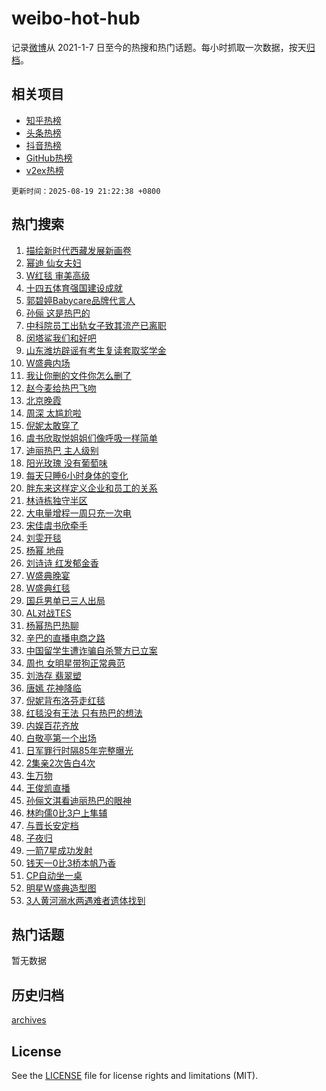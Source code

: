 # weibo-hot-hub

记录[微博](https://www.weibo.com)从 2021-1-7 日至今的热搜和热门话题。每小时抓取一次数据，按天[归档](archives)。

## 相关项目

- [知乎热榜](https://github.com/lonnyzhang423/zhihu-hot-hub)
- [头条热榜](https://github.com/lonnyzhang423/toutiao-hot-hub)
- [抖音热榜](https://github.com/lonnyzhang423/douyin-hot-hub)
- [GitHub热榜](https://github.com/lonnyzhang423/github-hot-hub)
- [v2ex热榜](https://github.com/lonnyzhang423/v2ex-hot-hub)


`更新时间：2025-08-19 21:22:38 +0800`

## 热门搜索

1. [描绘新时代西藏发展新画卷](https://m.weibo.cn/search?containerid=100103type%3D1%26t%3D10%26q%3D%23%E6%8F%8F%E7%BB%98%E6%96%B0%E6%97%B6%E4%BB%A3%E8%A5%BF%E8%97%8F%E5%8F%91%E5%B1%95%E6%96%B0%E7%94%BB%E5%8D%B7%23&stream_entry_id=51&isnewpage=1&extparam=seat%3D1%26cate%3D10103%26pos%3D0%26filter_type%3Drealtimehot%26stream_entry_id%3D51%26q%3D%2523%25E6%258F%258F%25E7%25BB%2598%25E6%2596%25B0%25E6%2597%25B6%25E4%25BB%25A3%25E8%25A5%25BF%25E8%2597%258F%25E5%258F%2591%25E5%25B1%2595%25E6%2596%25B0%25E7%2594%25BB%25E5%258D%25B7%2523%26dgr%3D0%26c_type%3D51%26display_time%3D1755609756%26pre_seqid%3D17556097567890228739285)
1. [幂迪 仙女夫妇](https://m.weibo.cn/search?containerid=100103type%3D1%26t%3D10%26q%3D%E5%B9%82%E8%BF%AA+%E4%BB%99%E5%A5%B3%E5%A4%AB%E5%A6%87&stream_entry_id=31&isnewpage=1&extparam=seat%3D1%26lcate%3D5001%26band_rank%3D1%26stream_entry_id%3D31%26pos%3D0%26dgr%3D0%26q%3D%25E5%25B9%2582%25E8%25BF%25AA%2520%25E4%25BB%2599%25E5%25A5%25B3%25E5%25A4%25AB%25E5%25A6%2587%26filter_type%3Drealtimehot%26cate%3D5001%26c_type%3D31%26flag%3D1%26realpos%3D1%26display_time%3D1755609756%26pre_seqid%3D17556097567890228739285)
1. [W红毯 审美高级](https://m.weibo.cn/search?containerid=100103type%3D1%26t%3D10%26q%3DW%E7%BA%A2%E6%AF%AF+%E5%AE%A1%E7%BE%8E%E9%AB%98%E7%BA%A7&stream_entry_id=31&isnewpage=1&extparam=seat%3D1%26lcate%3D5001%26band_rank%3D2%26stream_entry_id%3D31%26pos%3D1%26dgr%3D0%26q%3DW%25E7%25BA%25A2%25E6%25AF%25AF%2520%25E5%25AE%25A1%25E7%25BE%258E%25E9%25AB%2598%25E7%25BA%25A7%26filter_type%3Drealtimehot%26cate%3D5001%26c_type%3D31%26flag%3D0%26realpos%3D2%26display_time%3D1755609756%26pre_seqid%3D17556097567890228739285)
1. [十四五体育强国建设成就](https://m.weibo.cn/search?containerid=100103type%3D1%26t%3D10%26q%3D%23%E5%8D%81%E5%9B%9B%E4%BA%94%E4%BD%93%E8%82%B2%E5%BC%BA%E5%9B%BD%E5%BB%BA%E8%AE%BE%E6%88%90%E5%B0%B1%23&stream_entry_id=31&isnewpage=1&extparam=seat%3D1%26lcate%3D5001%26band_rank%3D3%26stream_entry_id%3D31%26pos%3D2%26dgr%3D0%26q%3D%2523%25E5%258D%2581%25E5%259B%259B%25E4%25BA%2594%25E4%25BD%2593%25E8%2582%25B2%25E5%25BC%25BA%25E5%259B%25BD%25E5%25BB%25BA%25E8%25AE%25BE%25E6%2588%2590%25E5%25B0%25B1%2523%26filter_type%3Drealtimehot%26cate%3D5001%26c_type%3D31%26flag%3D0%26realpos%3D3%26display_time%3D1755609756%26pre_seqid%3D17556097567890228739285)
1. [郭碧婷Babycare品牌代言人](https://m.weibo.cn/search?containerid=100103type%3D1%26t%3D10%26q%3D%23%E9%83%AD%E7%A2%A7%E5%A9%B7Babycare%E5%93%81%E7%89%8C%E4%BB%A3%E8%A8%80%E4%BA%BA%23&stream_entry_id=31&isnewpage=1&extparam=seat%3D1%26lcate%3D5001%26band_rank%3D4%26topic_ad%3D1%26stream_entry_id%3D31%26pos%3D3%26dgr%3D0%26adid%3D297007%26filter_type%3Drealtimehot%26q%3D%2523%25E9%2583%25AD%25E7%25A2%25A7%25E5%25A9%25B7Babycare%25E5%2593%2581%25E7%2589%258C%25E4%25BB%25A3%25E8%25A8%2580%25E4%25BA%25BA%2523%26c_type%3D31%26is_ad_pos%3D1%26cate%3D5001%26display_time%3D1755609756%26pre_seqid%3D17556097567890228739285)
1. [孙俪 这是热巴的](https://m.weibo.cn/search?containerid=100103type%3D1%26t%3D10%26q%3D%E5%AD%99%E4%BF%AA+%E8%BF%99%E6%98%AF%E7%83%AD%E5%B7%B4%E7%9A%84&stream_entry_id=31&isnewpage=1&extparam=seat%3D1%26lcate%3D5001%26band_rank%3D4%26stream_entry_id%3D31%26pos%3D4%26dgr%3D0%26q%3D%25E5%25AD%2599%25E4%25BF%25AA%2520%25E8%25BF%2599%25E6%2598%25AF%25E7%2583%25AD%25E5%25B7%25B4%25E7%259A%2584%26filter_type%3Drealtimehot%26cate%3D5001%26c_type%3D31%26flag%3D1%26realpos%3D4%26display_time%3D1755609756%26pre_seqid%3D17556097567890228739285)
1. [中科院员工出轨女子致其流产已离职](https://m.weibo.cn/search?containerid=100103type%3D1%26t%3D10%26q%3D%23%E4%B8%AD%E7%A7%91%E9%99%A2%E5%91%98%E5%B7%A5%E5%87%BA%E8%BD%A8%E5%A5%B3%E5%AD%90%E8%87%B4%E5%85%B6%E6%B5%81%E4%BA%A7%E5%B7%B2%E7%A6%BB%E8%81%8C%23&stream_entry_id=31&isnewpage=1&extparam=seat%3D1%26lcate%3D5001%26band_rank%3D5%26stream_entry_id%3D31%26pos%3D5%26dgr%3D0%26q%3D%2523%25E4%25B8%25AD%25E7%25A7%2591%25E9%2599%25A2%25E5%2591%2598%25E5%25B7%25A5%25E5%2587%25BA%25E8%25BD%25A8%25E5%25A5%25B3%25E5%25AD%2590%25E8%2587%25B4%25E5%2585%25B6%25E6%25B5%2581%25E4%25BA%25A7%25E5%25B7%25B2%25E7%25A6%25BB%25E8%2581%258C%2523%26filter_type%3Drealtimehot%26cate%3D5001%26c_type%3D31%26flag%3D0%26realpos%3D5%26display_time%3D1755609756%26pre_seqid%3D17556097567890228739285)
1. [闵塔鲨我们和好吧](https://m.weibo.cn/search?containerid=100103type%3D1%26t%3D10%26q%3D%E9%97%B5%E5%A1%94%E9%B2%A8%E6%88%91%E4%BB%AC%E5%92%8C%E5%A5%BD%E5%90%A7&stream_entry_id=31&isnewpage=1&extparam=seat%3D1%26lcate%3D5001%26band_rank%3D6%26stream_entry_id%3D31%26pos%3D6%26dgr%3D0%26q%3D%25E9%2597%25B5%25E5%25A1%2594%25E9%25B2%25A8%25E6%2588%2591%25E4%25BB%25AC%25E5%2592%258C%25E5%25A5%25BD%25E5%2590%25A7%26filter_type%3Drealtimehot%26cate%3D5001%26c_type%3D31%26flag%3D0%26realpos%3D6%26display_time%3D1755609756%26pre_seqid%3D17556097567890228739285)
1. [山东潍坊辟谣有考生复读套取奖学金](https://m.weibo.cn/search?containerid=100103type%3D1%26t%3D10%26q%3D%23%E5%B1%B1%E4%B8%9C%E6%BD%8D%E5%9D%8A%E8%BE%9F%E8%B0%A3%E6%9C%89%E8%80%83%E7%94%9F%E5%A4%8D%E8%AF%BB%E5%A5%97%E5%8F%96%E5%A5%96%E5%AD%A6%E9%87%91%23&stream_entry_id=31&isnewpage=1&extparam=seat%3D1%26lcate%3D5001%26band_rank%3D7%26stream_entry_id%3D31%26pos%3D7%26dgr%3D0%26adid%3D297319%26filter_type%3Drealtimehot%26q%3D%2523%25E5%25B1%25B1%25E4%25B8%259C%25E6%25BD%258D%25E5%259D%258A%25E8%25BE%259F%25E8%25B0%25A3%25E6%259C%2589%25E8%2580%2583%25E7%2594%259F%25E5%25A4%258D%25E8%25AF%25BB%25E5%25A5%2597%25E5%258F%2596%25E5%25A5%2596%25E5%25AD%25A6%25E9%2587%2591%2523%26c_type%3D31%26is_ad_pos%3D1%26cate%3D5001%26display_time%3D1755609756%26pre_seqid%3D17556097567890228739285)
1. [W盛典内场](https://m.weibo.cn/search?containerid=100103type%3D1%26t%3D10%26q%3DW%E7%9B%9B%E5%85%B8%E5%86%85%E5%9C%BA&stream_entry_id=31&isnewpage=1&extparam=seat%3D1%26lcate%3D5001%26band_rank%3D7%26stream_entry_id%3D31%26pos%3D8%26dgr%3D0%26q%3DW%25E7%259B%259B%25E5%2585%25B8%25E5%2586%2585%25E5%259C%25BA%26filter_type%3Drealtimehot%26cate%3D5001%26c_type%3D31%26flag%3D2%26realpos%3D7%26display_time%3D1755609756%26pre_seqid%3D17556097567890228739285)
1. [我让你删的文件你怎么删了](https://m.weibo.cn/search?containerid=100103type%3D1%26t%3D10%26q%3D%E6%88%91%E8%AE%A9%E4%BD%A0%E5%88%A0%E7%9A%84%E6%96%87%E4%BB%B6%E4%BD%A0%E6%80%8E%E4%B9%88%E5%88%A0%E4%BA%86&stream_entry_id=31&isnewpage=1&extparam=seat%3D1%26lcate%3D5001%26band_rank%3D8%26stream_entry_id%3D31%26pos%3D9%26dgr%3D0%26q%3D%25E6%2588%2591%25E8%25AE%25A9%25E4%25BD%25A0%25E5%2588%25A0%25E7%259A%2584%25E6%2596%2587%25E4%25BB%25B6%25E4%25BD%25A0%25E6%2580%258E%25E4%25B9%2588%25E5%2588%25A0%25E4%25BA%2586%26filter_type%3Drealtimehot%26cate%3D5001%26c_type%3D31%26flag%3D0%26realpos%3D8%26display_time%3D1755609756%26pre_seqid%3D17556097567890228739285)
1. [赵今麦给热巴飞吻](https://m.weibo.cn/search?containerid=100103type%3D1%26t%3D10%26q%3D%E8%B5%B5%E4%BB%8A%E9%BA%A6%E7%BB%99%E7%83%AD%E5%B7%B4%E9%A3%9E%E5%90%BB&stream_entry_id=31&isnewpage=1&extparam=seat%3D1%26lcate%3D5001%26band_rank%3D9%26stream_entry_id%3D31%26pos%3D10%26dgr%3D0%26q%3D%25E8%25B5%25B5%25E4%25BB%258A%25E9%25BA%25A6%25E7%25BB%2599%25E7%2583%25AD%25E5%25B7%25B4%25E9%25A3%259E%25E5%2590%25BB%26filter_type%3Drealtimehot%26cate%3D5001%26c_type%3D31%26flag%3D1%26realpos%3D9%26display_time%3D1755609756%26pre_seqid%3D17556097567890228739285)
1. [北京晚霞](https://m.weibo.cn/search?containerid=100103type%3D1%26t%3D10%26q%3D%23%E5%8C%97%E4%BA%AC%E6%99%9A%E9%9C%9E%23&stream_entry_id=31&isnewpage=1&extparam=seat%3D1%26lcate%3D5001%26band_rank%3D10%26stream_entry_id%3D31%26pos%3D11%26dgr%3D0%26q%3D%2523%25E5%258C%2597%25E4%25BA%25AC%25E6%2599%259A%25E9%259C%259E%2523%26filter_type%3Drealtimehot%26cate%3D5001%26c_type%3D31%26flag%3D0%26realpos%3D10%26display_time%3D1755609756%26pre_seqid%3D17556097567890228739285)
1. [周深 太尴尬啦](https://m.weibo.cn/search?containerid=100103type%3D1%26t%3D10%26q%3D%E5%91%A8%E6%B7%B1+%E5%A4%AA%E5%B0%B4%E5%B0%AC%E5%95%A6&stream_entry_id=31&isnewpage=1&extparam=seat%3D1%26lcate%3D5001%26band_rank%3D11%26stream_entry_id%3D31%26pos%3D12%26dgr%3D0%26q%3D%25E5%2591%25A8%25E6%25B7%25B1%2520%25E5%25A4%25AA%25E5%25B0%25B4%25E5%25B0%25AC%25E5%2595%25A6%26filter_type%3Drealtimehot%26cate%3D5001%26c_type%3D31%26flag%3D1%26realpos%3D11%26display_time%3D1755609756%26pre_seqid%3D17556097567890228739285)
1. [倪妮太敢穿了](https://m.weibo.cn/search?containerid=100103type%3D1%26t%3D10%26q%3D%E5%80%AA%E5%A6%AE%E5%A4%AA%E6%95%A2%E7%A9%BF%E4%BA%86&stream_entry_id=31&isnewpage=1&extparam=seat%3D1%26lcate%3D5001%26band_rank%3D12%26stream_entry_id%3D31%26pos%3D13%26dgr%3D0%26q%3D%25E5%2580%25AA%25E5%25A6%25AE%25E5%25A4%25AA%25E6%2595%25A2%25E7%25A9%25BF%25E4%25BA%2586%26filter_type%3Drealtimehot%26cate%3D5001%26c_type%3D31%26flag%3D2%26realpos%3D12%26display_time%3D1755609756%26pre_seqid%3D17556097567890228739285)
1. [虞书欣取悦姐姐们像呼吸一样简单](https://m.weibo.cn/search?containerid=100103type%3D1%26t%3D10%26q%3D%E8%99%9E%E4%B9%A6%E6%AC%A3%E5%8F%96%E6%82%A6%E5%A7%90%E5%A7%90%E4%BB%AC%E5%83%8F%E5%91%BC%E5%90%B8%E4%B8%80%E6%A0%B7%E7%AE%80%E5%8D%95&stream_entry_id=31&isnewpage=1&extparam=seat%3D1%26lcate%3D5001%26band_rank%3D13%26stream_entry_id%3D31%26pos%3D14%26dgr%3D0%26q%3D%25E8%2599%259E%25E4%25B9%25A6%25E6%25AC%25A3%25E5%258F%2596%25E6%2582%25A6%25E5%25A7%2590%25E5%25A7%2590%25E4%25BB%25AC%25E5%2583%258F%25E5%2591%25BC%25E5%2590%25B8%25E4%25B8%2580%25E6%25A0%25B7%25E7%25AE%2580%25E5%258D%2595%26filter_type%3Drealtimehot%26cate%3D5001%26c_type%3D31%26flag%3D1%26realpos%3D13%26display_time%3D1755609756%26pre_seqid%3D17556097567890228739285)
1. [迪丽热巴 主人级别](https://m.weibo.cn/search?containerid=100103type%3D1%26t%3D10%26q%3D%E8%BF%AA%E4%B8%BD%E7%83%AD%E5%B7%B4+%E4%B8%BB%E4%BA%BA%E7%BA%A7%E5%88%AB&stream_entry_id=31&isnewpage=1&extparam=seat%3D1%26lcate%3D5001%26band_rank%3D14%26stream_entry_id%3D31%26pos%3D15%26dgr%3D0%26q%3D%25E8%25BF%25AA%25E4%25B8%25BD%25E7%2583%25AD%25E5%25B7%25B4%2520%25E4%25B8%25BB%25E4%25BA%25BA%25E7%25BA%25A7%25E5%2588%25AB%26filter_type%3Drealtimehot%26cate%3D5001%26c_type%3D31%26flag%3D4%26realpos%3D14%26display_time%3D1755609756%26pre_seqid%3D17556097567890228739285)
1. [阳光玫瑰 没有葡萄味](https://m.weibo.cn/search?containerid=100103type%3D1%26t%3D10%26q%3D%E9%98%B3%E5%85%89%E7%8E%AB%E7%91%B0+%E6%B2%A1%E6%9C%89%E8%91%A1%E8%90%84%E5%91%B3&stream_entry_id=31&isnewpage=1&extparam=seat%3D1%26lcate%3D5001%26band_rank%3D15%26stream_entry_id%3D31%26pos%3D16%26dgr%3D0%26q%3D%25E9%2598%25B3%25E5%2585%2589%25E7%258E%25AB%25E7%2591%25B0%2520%25E6%25B2%25A1%25E6%259C%2589%25E8%2591%25A1%25E8%2590%2584%25E5%2591%25B3%26filter_type%3Drealtimehot%26cate%3D5001%26c_type%3D31%26flag%3D0%26realpos%3D15%26display_time%3D1755609756%26pre_seqid%3D17556097567890228739285)
1. [每天只睡6小时身体的变化](https://m.weibo.cn/search?containerid=100103type%3D1%26t%3D10%26q%3D%E6%AF%8F%E5%A4%A9%E5%8F%AA%E7%9D%A16%E5%B0%8F%E6%97%B6%E8%BA%AB%E4%BD%93%E7%9A%84%E5%8F%98%E5%8C%96&stream_entry_id=31&isnewpage=1&extparam=seat%3D1%26lcate%3D5001%26band_rank%3D16%26stream_entry_id%3D31%26pos%3D17%26dgr%3D0%26q%3D%25E6%25AF%258F%25E5%25A4%25A9%25E5%258F%25AA%25E7%259D%25A16%25E5%25B0%258F%25E6%2597%25B6%25E8%25BA%25AB%25E4%25BD%2593%25E7%259A%2584%25E5%258F%2598%25E5%258C%2596%26filter_type%3Drealtimehot%26cate%3D5001%26c_type%3D31%26flag%3D0%26realpos%3D16%26display_time%3D1755609756%26pre_seqid%3D17556097567890228739285)
1. [胖东来这样定义企业和员工的关系](https://m.weibo.cn/search?containerid=100103type%3D1%26t%3D10%26q%3D%23%E8%83%96%E4%B8%9C%E6%9D%A5%E8%BF%99%E6%A0%B7%E5%AE%9A%E4%B9%89%E4%BC%81%E4%B8%9A%E5%92%8C%E5%91%98%E5%B7%A5%E7%9A%84%E5%85%B3%E7%B3%BB%23&stream_entry_id=31&isnewpage=1&extparam=seat%3D1%26lcate%3D5001%26band_rank%3D17%26stream_entry_id%3D31%26pos%3D18%26dgr%3D0%26q%3D%2523%25E8%2583%2596%25E4%25B8%259C%25E6%259D%25A5%25E8%25BF%2599%25E6%25A0%25B7%25E5%25AE%259A%25E4%25B9%2589%25E4%25BC%2581%25E4%25B8%259A%25E5%2592%258C%25E5%2591%2598%25E5%25B7%25A5%25E7%259A%2584%25E5%2585%25B3%25E7%25B3%25BB%2523%26filter_type%3Drealtimehot%26cate%3D5001%26c_type%3D31%26flag%3D1%26realpos%3D17%26display_time%3D1755609756%26pre_seqid%3D17556097567890228739285)
1. [林诗栋独守半区](https://m.weibo.cn/search?containerid=100103type%3D1%26t%3D10%26q%3D%23%E6%9E%97%E8%AF%97%E6%A0%8B%E7%8B%AC%E5%AE%88%E5%8D%8A%E5%8C%BA%23&stream_entry_id=31&isnewpage=1&extparam=seat%3D1%26lcate%3D5001%26band_rank%3D18%26stream_entry_id%3D31%26pos%3D19%26dgr%3D0%26q%3D%2523%25E6%259E%2597%25E8%25AF%2597%25E6%25A0%258B%25E7%258B%25AC%25E5%25AE%2588%25E5%258D%258A%25E5%258C%25BA%2523%26filter_type%3Drealtimehot%26cate%3D5001%26c_type%3D31%26flag%3D1%26realpos%3D18%26display_time%3D1755609756%26pre_seqid%3D17556097567890228739285)
1. [大电量增程一周只充一次电](https://m.weibo.cn/search?containerid=100103type%3D1%26t%3D10%26q%3D%23%E5%A4%A7%E7%94%B5%E9%87%8F%E5%A2%9E%E7%A8%8B%E4%B8%80%E5%91%A8%E5%8F%AA%E5%85%85%E4%B8%80%E6%AC%A1%E7%94%B5%23&stream_entry_id=31&isnewpage=1&extparam=seat%3D1%26lcate%3D5001%26band_rank%3D19%26stream_entry_id%3D31%26pos%3D20%26dgr%3D0%26q%3D%2523%25E5%25A4%25A7%25E7%2594%25B5%25E9%2587%258F%25E5%25A2%259E%25E7%25A8%258B%25E4%25B8%2580%25E5%2591%25A8%25E5%258F%25AA%25E5%2585%2585%25E4%25B8%2580%25E6%25AC%25A1%25E7%2594%25B5%2523%26filter_type%3Drealtimehot%26cate%3D5001%26c_type%3D31%26flag%3D1%26realpos%3D19%26display_time%3D1755609756%26pre_seqid%3D17556097567890228739285)
1. [宋佳虞书欣牵手](https://m.weibo.cn/search?containerid=100103type%3D1%26t%3D10%26q%3D%23%E5%AE%8B%E4%BD%B3%E8%99%9E%E4%B9%A6%E6%AC%A3%E7%89%B5%E6%89%8B%23&stream_entry_id=31&isnewpage=1&extparam=seat%3D1%26lcate%3D5001%26band_rank%3D20%26stream_entry_id%3D31%26pos%3D21%26dgr%3D0%26q%3D%2523%25E5%25AE%258B%25E4%25BD%25B3%25E8%2599%259E%25E4%25B9%25A6%25E6%25AC%25A3%25E7%2589%25B5%25E6%2589%258B%2523%26filter_type%3Drealtimehot%26cate%3D5001%26c_type%3D31%26flag%3D1%26realpos%3D20%26display_time%3D1755609756%26pre_seqid%3D17556097567890228739285)
1. [刘雯开毯](https://m.weibo.cn/search?containerid=100103type%3D1%26t%3D10%26q%3D%E5%88%98%E9%9B%AF%E5%BC%80%E6%AF%AF&stream_entry_id=31&isnewpage=1&extparam=seat%3D1%26lcate%3D5001%26band_rank%3D21%26stream_entry_id%3D31%26pos%3D22%26dgr%3D0%26q%3D%25E5%2588%2598%25E9%259B%25AF%25E5%25BC%2580%25E6%25AF%25AF%26filter_type%3Drealtimehot%26cate%3D5001%26c_type%3D31%26flag%3D0%26realpos%3D21%26display_time%3D1755609756%26pre_seqid%3D17556097567890228739285)
1. [杨幂 地母](https://m.weibo.cn/search?containerid=100103type%3D1%26t%3D10%26q%3D%E6%9D%A8%E5%B9%82+%E5%9C%B0%E6%AF%8D&stream_entry_id=31&isnewpage=1&extparam=seat%3D1%26lcate%3D5001%26band_rank%3D22%26stream_entry_id%3D31%26pos%3D23%26dgr%3D0%26q%3D%25E6%259D%25A8%25E5%25B9%2582%2520%25E5%259C%25B0%25E6%25AF%258D%26filter_type%3Drealtimehot%26cate%3D5001%26c_type%3D31%26flag%3D2%26realpos%3D22%26display_time%3D1755609756%26pre_seqid%3D17556097567890228739285)
1. [刘诗诗 红发郁金香](https://m.weibo.cn/search?containerid=100103type%3D1%26t%3D10%26q%3D%E5%88%98%E8%AF%97%E8%AF%97+%E7%BA%A2%E5%8F%91%E9%83%81%E9%87%91%E9%A6%99&stream_entry_id=31&isnewpage=1&extparam=seat%3D1%26lcate%3D5001%26band_rank%3D23%26stream_entry_id%3D31%26pos%3D24%26dgr%3D0%26q%3D%25E5%2588%2598%25E8%25AF%2597%25E8%25AF%2597%2520%25E7%25BA%25A2%25E5%258F%2591%25E9%2583%2581%25E9%2587%2591%25E9%25A6%2599%26filter_type%3Drealtimehot%26cate%3D5001%26c_type%3D31%26flag%3D0%26realpos%3D23%26display_time%3D1755609756%26pre_seqid%3D17556097567890228739285)
1. [W盛典晚宴](https://m.weibo.cn/search?containerid=100103type%3D1%26t%3D10%26q%3DW%E7%9B%9B%E5%85%B8%E6%99%9A%E5%AE%B4&stream_entry_id=31&isnewpage=1&extparam=seat%3D1%26lcate%3D5001%26band_rank%3D24%26stream_entry_id%3D31%26pos%3D25%26dgr%3D0%26q%3DW%25E7%259B%259B%25E5%2585%25B8%25E6%2599%259A%25E5%25AE%25B4%26filter_type%3Drealtimehot%26cate%3D5001%26c_type%3D31%26flag%3D1%26realpos%3D24%26display_time%3D1755609756%26pre_seqid%3D17556097567890228739285)
1. [W盛典红毯](https://m.weibo.cn/search?containerid=100103type%3D1%26t%3D10%26q%3DW%E7%9B%9B%E5%85%B8%E7%BA%A2%E6%AF%AF&stream_entry_id=31&isnewpage=1&extparam=seat%3D1%26lcate%3D5001%26band_rank%3D25%26stream_entry_id%3D31%26pos%3D26%26dgr%3D0%26q%3DW%25E7%259B%259B%25E5%2585%25B8%25E7%25BA%25A2%25E6%25AF%25AF%26filter_type%3Drealtimehot%26cate%3D5001%26c_type%3D31%26flag%3D0%26realpos%3D25%26display_time%3D1755609756%26pre_seqid%3D17556097567890228739285)
1. [国乒男单已三人出局](https://m.weibo.cn/search?containerid=100103type%3D1%26t%3D10%26q%3D%23%E5%9B%BD%E4%B9%92%E7%94%B7%E5%8D%95%E5%B7%B2%E4%B8%89%E4%BA%BA%E5%87%BA%E5%B1%80%23&stream_entry_id=31&isnewpage=1&extparam=seat%3D1%26lcate%3D5001%26band_rank%3D26%26stream_entry_id%3D31%26pos%3D27%26dgr%3D0%26q%3D%2523%25E5%259B%25BD%25E4%25B9%2592%25E7%2594%25B7%25E5%258D%2595%25E5%25B7%25B2%25E4%25B8%2589%25E4%25BA%25BA%25E5%2587%25BA%25E5%25B1%2580%2523%26filter_type%3Drealtimehot%26cate%3D5001%26c_type%3D31%26flag%3D1%26realpos%3D26%26display_time%3D1755609756%26pre_seqid%3D17556097567890228739285)
1. [AL对战TES](https://m.weibo.cn/search?containerid=100103type%3D1%26t%3D10%26q%3D%23AL%E5%AF%B9%E6%88%98TES%23&stream_entry_id=31&isnewpage=1&extparam=seat%3D1%26lcate%3D5001%26band_rank%3D27%26stream_entry_id%3D31%26pos%3D28%26dgr%3D0%26q%3D%2523AL%25E5%25AF%25B9%25E6%2588%2598TES%2523%26filter_type%3Drealtimehot%26cate%3D5001%26c_type%3D31%26flag%3D1%26realpos%3D27%26display_time%3D1755609756%26pre_seqid%3D17556097567890228739285)
1. [杨幂热巴热聊](https://m.weibo.cn/search?containerid=100103type%3D1%26t%3D10%26q%3D%23%E6%9D%A8%E5%B9%82%E7%83%AD%E5%B7%B4%E7%83%AD%E8%81%8A%23&stream_entry_id=31&isnewpage=1&extparam=seat%3D1%26lcate%3D5001%26band_rank%3D28%26stream_entry_id%3D31%26pos%3D29%26dgr%3D0%26q%3D%2523%25E6%259D%25A8%25E5%25B9%2582%25E7%2583%25AD%25E5%25B7%25B4%25E7%2583%25AD%25E8%2581%258A%2523%26filter_type%3Drealtimehot%26cate%3D5001%26c_type%3D31%26flag%3D1%26realpos%3D28%26display_time%3D1755609756%26pre_seqid%3D17556097567890228739285)
1. [辛巴的直播电商之路](https://m.weibo.cn/search?containerid=100103type%3D1%26t%3D10%26q%3D%23%E8%BE%9B%E5%B7%B4%E7%9A%84%E7%9B%B4%E6%92%AD%E7%94%B5%E5%95%86%E4%B9%8B%E8%B7%AF%23&stream_entry_id=31&isnewpage=1&extparam=seat%3D1%26lcate%3D5001%26band_rank%3D29%26stream_entry_id%3D31%26pos%3D30%26dgr%3D0%26q%3D%2523%25E8%25BE%259B%25E5%25B7%25B4%25E7%259A%2584%25E7%259B%25B4%25E6%2592%25AD%25E7%2594%25B5%25E5%2595%2586%25E4%25B9%258B%25E8%25B7%25AF%2523%26filter_type%3Drealtimehot%26cate%3D5001%26c_type%3D31%26flag%3D1%26realpos%3D29%26display_time%3D1755609756%26pre_seqid%3D17556097567890228739285)
1. [中国留学生遭诈骗自杀警方已立案](https://m.weibo.cn/search?containerid=100103type%3D1%26t%3D10%26q%3D%23%E4%B8%AD%E5%9B%BD%E7%95%99%E5%AD%A6%E7%94%9F%E9%81%AD%E8%AF%88%E9%AA%97%E8%87%AA%E6%9D%80%E8%AD%A6%E6%96%B9%E5%B7%B2%E7%AB%8B%E6%A1%88%23&stream_entry_id=31&isnewpage=1&extparam=seat%3D1%26lcate%3D5001%26band_rank%3D30%26stream_entry_id%3D31%26pos%3D31%26dgr%3D0%26q%3D%2523%25E4%25B8%25AD%25E5%259B%25BD%25E7%2595%2599%25E5%25AD%25A6%25E7%2594%259F%25E9%2581%25AD%25E8%25AF%2588%25E9%25AA%2597%25E8%2587%25AA%25E6%259D%2580%25E8%25AD%25A6%25E6%2596%25B9%25E5%25B7%25B2%25E7%25AB%258B%25E6%25A1%2588%2523%26filter_type%3Drealtimehot%26cate%3D5001%26c_type%3D31%26flag%3D1%26realpos%3D30%26display_time%3D1755609756%26pre_seqid%3D17556097567890228739285)
1. [周也 女明星带狗正常典范](https://m.weibo.cn/search?containerid=100103type%3D1%26t%3D10%26q%3D%E5%91%A8%E4%B9%9F+%E5%A5%B3%E6%98%8E%E6%98%9F%E5%B8%A6%E7%8B%97%E6%AD%A3%E5%B8%B8%E5%85%B8%E8%8C%83&stream_entry_id=31&isnewpage=1&extparam=seat%3D1%26lcate%3D5001%26band_rank%3D31%26stream_entry_id%3D31%26pos%3D32%26dgr%3D0%26q%3D%25E5%2591%25A8%25E4%25B9%259F%2520%25E5%25A5%25B3%25E6%2598%258E%25E6%2598%259F%25E5%25B8%25A6%25E7%258B%2597%25E6%25AD%25A3%25E5%25B8%25B8%25E5%2585%25B8%25E8%258C%2583%26filter_type%3Drealtimehot%26cate%3D5001%26c_type%3D31%26flag%3D1%26realpos%3D31%26display_time%3D1755609756%26pre_seqid%3D17556097567890228739285)
1. [刘浩存 翡翠塑](https://m.weibo.cn/search?containerid=100103type%3D1%26t%3D10%26q%3D%E5%88%98%E6%B5%A9%E5%AD%98+%E7%BF%A1%E7%BF%A0%E5%A1%91&stream_entry_id=31&isnewpage=1&extparam=seat%3D1%26lcate%3D5001%26band_rank%3D32%26stream_entry_id%3D31%26pos%3D33%26dgr%3D0%26q%3D%25E5%2588%2598%25E6%25B5%25A9%25E5%25AD%2598%2520%25E7%25BF%25A1%25E7%25BF%25A0%25E5%25A1%2591%26filter_type%3Drealtimehot%26cate%3D5001%26c_type%3D31%26flag%3D0%26realpos%3D32%26display_time%3D1755609756%26pre_seqid%3D17556097567890228739285)
1. [唐嫣 花神降临](https://m.weibo.cn/search?containerid=100103type%3D1%26t%3D10%26q%3D%E5%94%90%E5%AB%A3+%E8%8A%B1%E7%A5%9E%E9%99%8D%E4%B8%B4&stream_entry_id=31&isnewpage=1&extparam=seat%3D1%26lcate%3D5001%26band_rank%3D33%26stream_entry_id%3D31%26pos%3D34%26dgr%3D0%26q%3D%25E5%2594%2590%25E5%25AB%25A3%2520%25E8%258A%25B1%25E7%25A5%259E%25E9%2599%258D%25E4%25B8%25B4%26filter_type%3Drealtimehot%26cate%3D5001%26c_type%3D31%26flag%3D0%26realpos%3D33%26display_time%3D1755609756%26pre_seqid%3D17556097567890228739285)
1. [倪妮背布洛芬走红毯](https://m.weibo.cn/search?containerid=100103type%3D1%26t%3D10%26q%3D%E5%80%AA%E5%A6%AE%E8%83%8C%E5%B8%83%E6%B4%9B%E8%8A%AC%E8%B5%B0%E7%BA%A2%E6%AF%AF&stream_entry_id=31&isnewpage=1&extparam=seat%3D1%26lcate%3D5001%26band_rank%3D34%26stream_entry_id%3D31%26pos%3D35%26dgr%3D0%26q%3D%25E5%2580%25AA%25E5%25A6%25AE%25E8%2583%258C%25E5%25B8%2583%25E6%25B4%259B%25E8%258A%25AC%25E8%25B5%25B0%25E7%25BA%25A2%25E6%25AF%25AF%26filter_type%3Drealtimehot%26cate%3D5001%26c_type%3D31%26flag%3D0%26realpos%3D34%26display_time%3D1755609756%26pre_seqid%3D17556097567890228739285)
1. [红毯没有王法 只有热巴的想法](https://m.weibo.cn/search?containerid=100103type%3D1%26t%3D10%26q%3D%E7%BA%A2%E6%AF%AF%E6%B2%A1%E6%9C%89%E7%8E%8B%E6%B3%95+%E5%8F%AA%E6%9C%89%E7%83%AD%E5%B7%B4%E7%9A%84%E6%83%B3%E6%B3%95&stream_entry_id=31&isnewpage=1&extparam=seat%3D1%26lcate%3D5001%26band_rank%3D35%26stream_entry_id%3D31%26pos%3D36%26dgr%3D0%26q%3D%25E7%25BA%25A2%25E6%25AF%25AF%25E6%25B2%25A1%25E6%259C%2589%25E7%258E%258B%25E6%25B3%2595%2520%25E5%258F%25AA%25E6%259C%2589%25E7%2583%25AD%25E5%25B7%25B4%25E7%259A%2584%25E6%2583%25B3%25E6%25B3%2595%26filter_type%3Drealtimehot%26cate%3D5001%26c_type%3D31%26flag%3D0%26realpos%3D35%26display_time%3D1755609756%26pre_seqid%3D17556097567890228739285)
1. [内娱百花齐放](https://m.weibo.cn/search?containerid=100103type%3D1%26t%3D10%26q%3D%E5%86%85%E5%A8%B1%E7%99%BE%E8%8A%B1%E9%BD%90%E6%94%BE&stream_entry_id=31&isnewpage=1&extparam=seat%3D1%26lcate%3D5001%26band_rank%3D36%26stream_entry_id%3D31%26pos%3D37%26dgr%3D0%26q%3D%25E5%2586%2585%25E5%25A8%25B1%25E7%2599%25BE%25E8%258A%25B1%25E9%25BD%2590%25E6%2594%25BE%26filter_type%3Drealtimehot%26cate%3D5001%26c_type%3D31%26flag%3D1%26realpos%3D36%26display_time%3D1755609756%26pre_seqid%3D17556097567890228739285)
1. [白敬亭第一个出场](https://m.weibo.cn/search?containerid=100103type%3D1%26t%3D10%26q%3D%E7%99%BD%E6%95%AC%E4%BA%AD%E7%AC%AC%E4%B8%80%E4%B8%AA%E5%87%BA%E5%9C%BA&stream_entry_id=31&isnewpage=1&extparam=seat%3D1%26lcate%3D5001%26band_rank%3D37%26stream_entry_id%3D31%26pos%3D38%26dgr%3D0%26q%3D%25E7%2599%25BD%25E6%2595%25AC%25E4%25BA%25AD%25E7%25AC%25AC%25E4%25B8%2580%25E4%25B8%25AA%25E5%2587%25BA%25E5%259C%25BA%26filter_type%3Drealtimehot%26cate%3D5001%26c_type%3D31%26flag%3D0%26realpos%3D37%26display_time%3D1755609756%26pre_seqid%3D17556097567890228739285)
1. [日军罪行时隔85年完整曝光](https://m.weibo.cn/search?containerid=100103type%3D1%26t%3D10%26q%3D%23%E6%97%A5%E5%86%9B%E7%BD%AA%E8%A1%8C%E6%97%B6%E9%9A%9485%E5%B9%B4%E5%AE%8C%E6%95%B4%E6%9B%9D%E5%85%89%23&stream_entry_id=31&isnewpage=1&extparam=seat%3D1%26lcate%3D5001%26band_rank%3D38%26stream_entry_id%3D31%26pos%3D39%26dgr%3D0%26q%3D%2523%25E6%2597%25A5%25E5%2586%259B%25E7%25BD%25AA%25E8%25A1%258C%25E6%2597%25B6%25E9%259A%259485%25E5%25B9%25B4%25E5%25AE%258C%25E6%2595%25B4%25E6%259B%259D%25E5%2585%2589%2523%26filter_type%3Drealtimehot%26cate%3D5001%26c_type%3D31%26flag%3D1%26realpos%3D38%26display_time%3D1755609756%26pre_seqid%3D17556097567890228739285)
1. [2集亲2次告白4次](https://m.weibo.cn/search?containerid=100103type%3D1%26t%3D10%26q%3D2%E9%9B%86%E4%BA%B22%E6%AC%A1%E5%91%8A%E7%99%BD4%E6%AC%A1&stream_entry_id=31&isnewpage=1&extparam=seat%3D1%26lcate%3D5001%26band_rank%3D39%26stream_entry_id%3D31%26pos%3D40%26dgr%3D0%26q%3D2%25E9%259B%2586%25E4%25BA%25B22%25E6%25AC%25A1%25E5%2591%258A%25E7%2599%25BD4%25E6%25AC%25A1%26filter_type%3Drealtimehot%26cate%3D5001%26c_type%3D31%26flag%3D1%26realpos%3D39%26display_time%3D1755609756%26pre_seqid%3D17556097567890228739285)
1. [生万物](https://m.weibo.cn/search?containerid=100103type%3D1%26t%3D10%26q%3D%E7%94%9F%E4%B8%87%E7%89%A9&stream_entry_id=31&isnewpage=1&extparam=seat%3D1%26lcate%3D5001%26band_rank%3D40%26stream_entry_id%3D31%26pos%3D41%26dgr%3D0%26q%3D%25E7%2594%259F%25E4%25B8%2587%25E7%2589%25A9%26filter_type%3Drealtimehot%26cate%3D5001%26c_type%3D31%26flag%3D1%26realpos%3D40%26display_time%3D1755609756%26pre_seqid%3D17556097567890228739285)
1. [王俊凯直播](https://m.weibo.cn/search?containerid=100103type%3D1%26t%3D10%26q%3D%E7%8E%8B%E4%BF%8A%E5%87%AF%E7%9B%B4%E6%92%AD&stream_entry_id=31&isnewpage=1&extparam=seat%3D1%26lcate%3D5001%26band_rank%3D41%26stream_entry_id%3D31%26pos%3D42%26dgr%3D0%26q%3D%25E7%258E%258B%25E4%25BF%258A%25E5%2587%25AF%25E7%259B%25B4%25E6%2592%25AD%26filter_type%3Drealtimehot%26cate%3D5001%26c_type%3D31%26flag%3D1%26realpos%3D41%26display_time%3D1755609756%26pre_seqid%3D17556097567890228739285)
1. [孙俪文淇看迪丽热巴的眼神](https://m.weibo.cn/search?containerid=100103type%3D1%26t%3D10%26q%3D%23%E5%AD%99%E4%BF%AA%E6%96%87%E6%B7%87%E7%9C%8B%E8%BF%AA%E4%B8%BD%E7%83%AD%E5%B7%B4%E7%9A%84%E7%9C%BC%E7%A5%9E%23&stream_entry_id=31&isnewpage=1&extparam=seat%3D1%26lcate%3D5001%26band_rank%3D42%26stream_entry_id%3D31%26pos%3D43%26dgr%3D0%26q%3D%2523%25E5%25AD%2599%25E4%25BF%25AA%25E6%2596%2587%25E6%25B7%2587%25E7%259C%258B%25E8%25BF%25AA%25E4%25B8%25BD%25E7%2583%25AD%25E5%25B7%25B4%25E7%259A%2584%25E7%259C%25BC%25E7%25A5%259E%2523%26filter_type%3Drealtimehot%26cate%3D5001%26c_type%3D31%26flag%3D1%26realpos%3D42%26display_time%3D1755609756%26pre_seqid%3D17556097567890228739285)
1. [林昀儒0比3户上隼辅](https://m.weibo.cn/search?containerid=100103type%3D1%26t%3D10%26q%3D%23%E6%9E%97%E6%98%80%E5%84%920%E6%AF%943%E6%88%B7%E4%B8%8A%E9%9A%BC%E8%BE%85%23&stream_entry_id=31&isnewpage=1&extparam=seat%3D1%26lcate%3D5001%26band_rank%3D43%26stream_entry_id%3D31%26pos%3D44%26dgr%3D0%26q%3D%2523%25E6%259E%2597%25E6%2598%2580%25E5%2584%25920%25E6%25AF%25943%25E6%2588%25B7%25E4%25B8%258A%25E9%259A%25BC%25E8%25BE%2585%2523%26filter_type%3Drealtimehot%26cate%3D5001%26c_type%3D31%26flag%3D1%26realpos%3D43%26display_time%3D1755609756%26pre_seqid%3D17556097567890228739285)
1. [与晋长安定档](https://m.weibo.cn/search?containerid=100103type%3D1%26t%3D10%26q%3D%23%E4%B8%8E%E6%99%8B%E9%95%BF%E5%AE%89%E5%AE%9A%E6%A1%A3%23&stream_entry_id=31&isnewpage=1&extparam=seat%3D1%26lcate%3D5001%26band_rank%3D44%26stream_entry_id%3D31%26pos%3D45%26dgr%3D0%26q%3D%2523%25E4%25B8%258E%25E6%2599%258B%25E9%2595%25BF%25E5%25AE%2589%25E5%25AE%259A%25E6%25A1%25A3%2523%26filter_type%3Drealtimehot%26cate%3D5001%26c_type%3D31%26flag%3D1%26realpos%3D44%26display_time%3D1755609756%26pre_seqid%3D17556097567890228739285)
1. [子夜归](https://m.weibo.cn/search?containerid=100103type%3D1%26t%3D10%26q%3D%E5%AD%90%E5%A4%9C%E5%BD%92&stream_entry_id=31&isnewpage=1&extparam=seat%3D1%26lcate%3D5001%26band_rank%3D45%26stream_entry_id%3D31%26pos%3D46%26dgr%3D0%26q%3D%25E5%25AD%2590%25E5%25A4%259C%25E5%25BD%2592%26filter_type%3Drealtimehot%26cate%3D5001%26c_type%3D31%26flag%3D1%26realpos%3D45%26display_time%3D1755609756%26pre_seqid%3D17556097567890228739285)
1. [一箭7星成功发射](https://m.weibo.cn/search?containerid=100103type%3D1%26t%3D10%26q%3D%23%E4%B8%80%E7%AE%AD7%E6%98%9F%E6%88%90%E5%8A%9F%E5%8F%91%E5%B0%84%23&stream_entry_id=31&isnewpage=1&extparam=seat%3D1%26lcate%3D5001%26band_rank%3D46%26stream_entry_id%3D31%26pos%3D47%26dgr%3D0%26q%3D%2523%25E4%25B8%2580%25E7%25AE%25AD7%25E6%2598%259F%25E6%2588%2590%25E5%258A%259F%25E5%258F%2591%25E5%25B0%2584%2523%26filter_type%3Drealtimehot%26cate%3D5001%26c_type%3D31%26flag%3D0%26realpos%3D46%26display_time%3D1755609756%26pre_seqid%3D17556097567890228739285)
1. [钱天一0比3桥本帆乃香](https://m.weibo.cn/search?containerid=100103type%3D1%26t%3D10%26q%3D%23%E9%92%B1%E5%A4%A9%E4%B8%800%E6%AF%943%E6%A1%A5%E6%9C%AC%E5%B8%86%E4%B9%83%E9%A6%99%23&stream_entry_id=31&isnewpage=1&extparam=seat%3D1%26lcate%3D5001%26band_rank%3D47%26stream_entry_id%3D31%26pos%3D48%26dgr%3D0%26q%3D%2523%25E9%2592%25B1%25E5%25A4%25A9%25E4%25B8%25800%25E6%25AF%25943%25E6%25A1%25A5%25E6%259C%25AC%25E5%25B8%2586%25E4%25B9%2583%25E9%25A6%2599%2523%26filter_type%3Drealtimehot%26cate%3D5001%26c_type%3D31%26flag%3D1%26realpos%3D47%26display_time%3D1755609756%26pre_seqid%3D17556097567890228739285)
1. [CP自动坐一桌](https://m.weibo.cn/search?containerid=100103type%3D1%26t%3D10%26q%3DCP%E8%87%AA%E5%8A%A8%E5%9D%90%E4%B8%80%E6%A1%8C&stream_entry_id=31&isnewpage=1&extparam=seat%3D1%26lcate%3D5001%26band_rank%3D48%26stream_entry_id%3D31%26pos%3D49%26dgr%3D0%26q%3DCP%25E8%2587%25AA%25E5%258A%25A8%25E5%259D%2590%25E4%25B8%2580%25E6%25A1%258C%26filter_type%3Drealtimehot%26cate%3D5001%26c_type%3D31%26flag%3D1%26realpos%3D48%26display_time%3D1755609756%26pre_seqid%3D17556097567890228739285)
1. [明星W盛典造型图](https://m.weibo.cn/search?containerid=100103type%3D1%26t%3D10%26q%3D%23%E6%98%8E%E6%98%9FW%E7%9B%9B%E5%85%B8%E9%80%A0%E5%9E%8B%E5%9B%BE%23&stream_entry_id=31&isnewpage=1&extparam=seat%3D1%26lcate%3D5001%26band_rank%3D49%26stream_entry_id%3D31%26pos%3D50%26dgr%3D0%26q%3D%2523%25E6%2598%258E%25E6%2598%259FW%25E7%259B%259B%25E5%2585%25B8%25E9%2580%25A0%25E5%259E%258B%25E5%259B%25BE%2523%26filter_type%3Drealtimehot%26cate%3D5001%26c_type%3D31%26flag%3D0%26realpos%3D49%26display_time%3D1755609756%26pre_seqid%3D17556097567890228739285)
1. [3人黄河溺水两遇难者遗体找到](https://m.weibo.cn/search?containerid=100103type%3D1%26t%3D10%26q%3D%233%E4%BA%BA%E9%BB%84%E6%B2%B3%E6%BA%BA%E6%B0%B4%E4%B8%A4%E9%81%87%E9%9A%BE%E8%80%85%E9%81%97%E4%BD%93%E6%89%BE%E5%88%B0%23&stream_entry_id=31&isnewpage=1&extparam=seat%3D1%26lcate%3D5001%26band_rank%3D50%26stream_entry_id%3D31%26pos%3D51%26dgr%3D0%26q%3D%25233%25E4%25BA%25BA%25E9%25BB%2584%25E6%25B2%25B3%25E6%25BA%25BA%25E6%25B0%25B4%25E4%25B8%25A4%25E9%2581%2587%25E9%259A%25BE%25E8%2580%2585%25E9%2581%2597%25E4%25BD%2593%25E6%2589%25BE%25E5%2588%25B0%2523%26filter_type%3Drealtimehot%26cate%3D5001%26c_type%3D31%26flag%3D1%26realpos%3D50%26display_time%3D1755609756%26pre_seqid%3D17556097567890228739285)

## 热门话题

暂无数据

## 历史归档

[archives](archives)

## License

See the [LICENSE](LICENSE) file for license rights and limitations (MIT).
